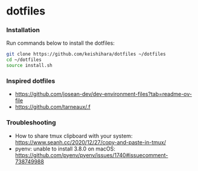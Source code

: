 # dotfiles

### Installation

Run commands below to install the dotfiles:

```bash
git clone https://github.com/keishihara/dotfiles ~/dotfiles
cd ~/dotfiles
source install.sh
```

### Inspired dotfiles

- https://github.com/josean-dev/dev-environment-files?tab=readme-ov-file
- https://github.com/tarneaux/.f


### Troubleshooting

- How to share tmux clipboard with your system: https://www.seanh.cc/2020/12/27/copy-and-paste-in-tmux/
- pyenv: unable to install 3.8.0 on macOS: https://github.com/pyenv/pyenv/issues/1740#issuecomment-738749988


